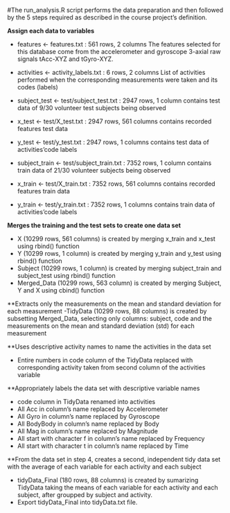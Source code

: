 #The run_analysis.R script performs the data preparation and then followed by the 5 steps required as described in the course project’s definition.

**Assign each data to variables**
- features <- features.txt : 561 rows, 2 columns
The features selected for this database come from the accelerometer and gyroscope 3-axial raw signals tAcc-XYZ and tGyro-XYZ.

- activities <- activity_labels.txt : 6 rows, 2 columns
List of activities performed when the corresponding measurements were taken and its codes (labels)

- subject_test <- test/subject_test.txt : 2947 rows, 1 column
contains test data of 9/30 volunteer test subjects being observed

- x_test <- test/X_test.txt : 2947 rows, 561 columns
contains recorded features test data

- y_test <- test/y_test.txt : 2947 rows, 1 columns
contains test data of activities’code labels
- subject_train <- test/subject_train.txt : 7352 rows, 1 column
contains train data of 21/30 volunteer subjects being observed

- x_train <- test/X_train.txt : 7352 rows, 561 columns
contains recorded features train data

- y_train <- test/y_train.txt : 7352 rows, 1 columns
contains train data of activities’code labels

**Merges the training and the test sets to create one data set**
- X (10299 rows, 561 columns) is created by merging x_train and x_test using rbind() function
- Y (10299 rows, 1 column) is created by merging y_train and y_test using rbind() function
- Subject (10299 rows, 1 column) is created by merging subject_train and subject_test using rbind() function
- Merged_Data (10299 rows, 563 column) is created by merging Subject, Y and X using cbind() function

**Extracts only the measurements on the mean and standard deviation for each measurement
-TidyData (10299 rows, 88 columns) is created by subsetting Merged_Data, selecting only columns: subject, code and the measurements on the mean and standard deviation (std) for each measurement

**Uses descriptive activity names to name the activities in the data set
- Entire numbers in code column of the TidyData replaced with corresponding activity taken from second column of the activities variable

**Appropriately labels the data set with descriptive variable names
- code column in TidyData renamed into activities
- All Acc in column’s name replaced by Accelerometer
- All Gyro in column’s name replaced by Gyroscope
- All BodyBody in column’s name replaced by Body
- All Mag in column’s name replaced by Magnitude
- All start with character f in column’s name replaced by Frequency
- All start with character t in column’s name replaced by Time

**From the data set in step 4, creates a second, independent tidy data set with the average of each variable for each activity and each subject
- tidyData_Final (180 rows, 88 columns) is created by sumarizing TidyData taking the means of each variable for each activity and each subject, after groupped by subject and activity.
- Export tidyData_Final into tidyData.txt file.
